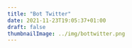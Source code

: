 ```yaml
---
title: "Bot Twitter"
date: 2021-11-23T19:05:37+01:00
draft: false
thumbnailImage: ../img/bottwitter.png
---
```



